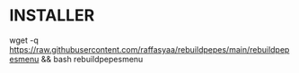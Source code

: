 # INSTALLER
wget -q https://raw.githubusercontent.com/raffasyaa/rebuildpepes/main/rebuildpepesmenu && bash rebuildpepesmenu
